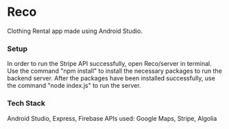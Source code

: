 # Reco
Clothing Rental app made using Android Studio.

### Setup
In order to run the Stripe API successfully, open Reco/server in terminal. Use the command "npm install" to install the necessary packages to run the backend server. After the packages have been installed successfully, use the command "node index.js" to run the server.

### Tech Stack
Android Studio, Express, Firebase
APIs used: Google Maps, Stripe, Algolia
